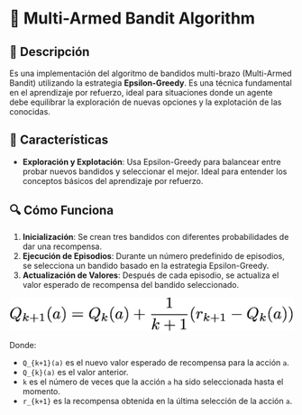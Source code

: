 # 🎰 Multi-Armed Bandit Algorithm

## 📝 Descripción
Es una implementación del algoritmo de bandidos multi-brazo (Multi-Armed Bandit) utilizando la estrategia **Epsilon-Greedy**. Es una técnica fundamental en el aprendizaje por refuerzo, ideal para situaciones donde un agente debe equilibrar la exploración de nuevas opciones y la explotación de las conocidas.

## 🌟 Características
- **Exploración y Explotación**: Usa Epsilon-Greedy para balancear entre probar nuevos bandidos y seleccionar el mejor. Ideal para entender los conceptos básicos del aprendizaje por refuerzo.

## 🔍 Cómo Funciona
1. **Inicialización**: Se crean tres bandidos con diferentes probabilidades de dar una recompensa.
2. **Ejecución de Episodios**: Durante un número predefinido de episodios, se selecciona un bandido basado en la estrategia Epsilon-Greedy.
3. **Actualización de Valores**: Después de cada episodio, se actualiza el valor esperado de recompensa del bandido seleccionado.

![Fórmula](formula.jpg)

Donde:
   - `Q_{k+1}(a)` es el nuevo valor esperado de recompensa para la acción `a`.
   - `Q_{k}(a)` es el valor anterior.
   - `k` es el número de veces que la acción `a` ha sido seleccionada hasta el momento.
   - `r_{k+1}` es la recompensa obtenida en la última selección de la acción `a`.

